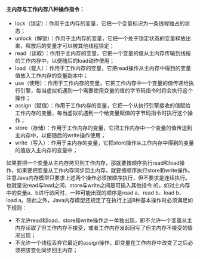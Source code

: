 #### 主内存与工作内存八种操作指令：

* lock（锁定）：作用于主内存的变量，它把一个变量标识为一条线程独占的状态；
* unlock（解锁）：作用于主内存的变量，它把一个处于锁定状态的变量释放出来，释放后的变量才可以被其他线程锁定；
* read（读取）：作用于主内存的变量，它把一个变量的值从主内存传输到线程的工作内存中，以便随后的load动作使用；
* load（载入）：作用于工作内存的变量，它把read操作从主内存中得到的变量值放入工作内存的变量副本中；
* use（使用）：作用于工作内存的变量，它把工作内存中一个变量的值传递给执行引擎，每当虚拟机遇到一个需要使用变量的值的字节码指令时将会执行这个操作；
* assign（赋值）：作用于工作内存的变量，它把一个从执行引擎接收的值赋给工作内存的变量，每当虚拟机遇到一个给变量赋值的字节码指令时执行这个操作；
* store（存储）：作用于工作内存的变量，它把工作内存中一个变量的值传送到主内存中，以便随后的write操作使用；
* write（写入）：作用于主内存的变量，它把store操作从工作内存中得到的变量的值放入主内存的变量中；

如果要把一个变量从主内存拷贝到工作内存，那就要按顺序执行read和load操作，如果要把变量从工作内存同步回主内存，就要按顺序执行store和write操作。注意Java内存模型只要求上述两个操作必须按顺序执行，但不要求是连续执行。也就是说read与load之间、store与write之间是可插入其他指令 的，如对主内存中的变量a、b进行访问时，一种可能出现的顺序是read a、read b、load b、load a。除此之外，Java内存模型还规定了在执行上述8种基本操作时必须满足如下规则：

* 不允许read和load、store和write操作之一单独出现，即不允许一个变量从主内存读取了但工作内存不接受，或者工作内存发起回写了但主内存不接受的情况出现；
* 不允许一个线程丢弃它最近的assign操作，即变量在工作内存中改变了之后必须把该变化同步回主内存；



